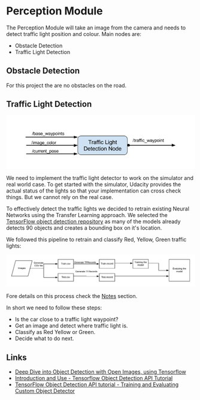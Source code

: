 # Perception Module

The Perception Module will take an image from the camera and needs to detect traffic light position and colour. Main nodes are:

  - Obstacle Detection
  - Traffic Light Detection

## Obstacle Detection

For this project the are no obstacles on the road.

## Traffic Light Detection

![dbw](./imgs/tl-detector-ros-graph.png)

We need to implement the traffic light detector to work on the simulator and real world case. To get started with the simulator, Udacity provides the actual status of the lights so that your implementation can cross check things. But we cannot rely on the real case.

To effectively detect the traffic lights we decided to retrain existing Neural Networks using the Transfer Learning approach. We selected the [TensorFlow object detection repository](https://github.com/tensorflow/models) as many of the models already detects 90 objects and creates a bounding box on it's location.

We followed this pipeline to retrain and classify Red, Yellow, Green traffic lights:

![dbw](./imgs/transfer_learning_pipeline.jpeg)

Fore details on this process check the [Notes](notes.md) section.

In short we need to follow these steps:

  - Is the car close to a traffic light waypoint?
  - Get an image and detect where traffic light is.
  - Classify as Red Yellow or Green.
  - Decide what to do next.

## Links

  - [Deep Dive into Object Detection with Open Images, using Tensorflow](https://blog.algorithmia.com/deep-dive-into-object-detection-with-open-images-using-tensorflow/)
  - [Introduction and Use - Tensorflow Object Detection API Tutorial](https://pythonprogramming.net/introduction-use-tensorflow-object-detection-api-tutorial/)
  - [TensorFlow Object Detection API tutorial - Training and Evaluating Custom Object Detector](https://becominghuman.ai/tensorflow-object-detection-api-tutorial-training-and-evaluating-custom-object-detector-ed2594afcf73)
